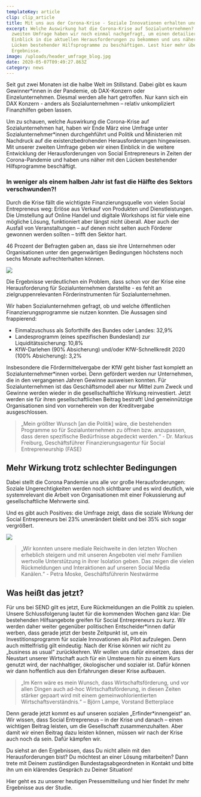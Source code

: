 ```yaml
---
templateKey: article
clip: clip_article
title: Mit uns aus der Corona-Krise - Soziale Innovationen erhalten und fördern
excerpt: Welche Auswirkung hat die Corona-Krise auf Sozialunternehmen? Mit einer
  zweiten Umfrage haben wir noch einmal nachgefragt, um einen detailierten
  Einblick in die aktuellen Herausforderungen zu bekommen und uns näher mit den
  Lücken bestehender Hilfsprogramme zu beschäftigen. Lest hier mehr über die
  Ergebnisse.
image: /uploads/header_umfrage_blog.jpg
date: 2020-05-07T09:49:27.863Z
category: news
---
```

Seit gut zwei Monaten ist die halbe Welt im Stillstand. Dabei gibt es kaum Gewinner*innen in der Pandemie, ob DAX-Konzern oder Einzelunternehmen. Diesmal werden alle hart getroffen. Nur kann sich ein DAX Konzern - anders als Sozialunternehmen – relativ unkompliziert Finanzhilfen geben lassen.

Um zu schauen, welche Auswirkung die Corona-Krise auf Sozialunternehmen hat, haben wir Ende März eine Umfrage unter Sozialunternehmer*innen durchgehführt und Politik und Ministerien mit Nachdruck auf die existenzbedrohenden Herausforderungen hingewiesen. Mit unserer zweiten Umfrage geben wir einen Einblick in die weitere Entwicklung der Herausforderungen von Social Entrepreneurs in Zeiten der Corona-Pandemie und haben uns näher mit den Lücken bestehender Hilfsprogramme beschäftigt.

### In weniger als einem halben Jahr ist fast die Hälfte des Sektors verschwunden?!

Durch die Krise fällt die wichtigste Finanzierungsquelle von vielen Social Entrepreneus weg: Erlöse aus Verkauf von Produkten und Dienstleistungen. Die Umstellung auf Online Handel und digitale Workshops ist für viele eine mögliche Lösung, funktioniert aber längst nicht überall. Aber auch der Ausfall von Veranstaltungen – auf denen nicht selten auch Förderer gewonnen werden sollten – trifft den Sektor hart.

46 Prozent der Befragten gaben an, dass sie ihre Unternehmen oder Organisationen unter den gegenwärtigen Bedingungen höchstens noch sechs Monate aufrechterhalten können.

![](/uploads/umfrage_diagramm.jpg)

Die Ergebnisse verdeutlichen ein Problem, dass schon vor der Krise eine Herausforderung für Sozialunternehmen darstellte - es fehlt an zielgruppenrelevanten Förderinstrumenten für Sozialunternehmen.

Wir haben Sozialunternehmen gefragt, ob und welche öffentlichen Finanzierungsprogramme sie nutzen konnten. Die Aussagen sind frappierend:

* Einmalzuschuss als Soforthilfe des Bundes oder Landes: 32,9%
* Landesprogramm (eines spezifischen Bundesland) zur Liquiditätssicherung: 10,8%
* KfW-Darlehen (90% Absicherung) und/oder KfW-Schnellkredit 2020 (100% Absicherung): 3,2%

Insbesondere die Fördermittelvergabe der KfW geht bisher fast komplett an Sozialunternehmer*innen vorbei. Denn gefördert werden nur Unternehmen, die in den vergangenen Jahren Gewinne ausweisen konnten. Für Sozialunternehmen ist das Geschäftsmodell aber nur Mittel zum Zweck und Gewinne werden wieder in die gesellschaftliche Wirkung reinvestiert. Jetzt werden sie für ihren gesellschaftlichen Beitrag bestraft! Und gemeinnützige Organisationen sind von vorneherein von der Kreditvergabe ausgeschlossen.

> „Mein größter Wunsch \[an die Politik] wäre, die bestehenden Programme so für Sozialunternehmen zu öffnen bzw. anzupassen, dass deren spezifische Bedürfnisse abgedeckt werden.“ - Dr. Markus Freiburg, Geschäftsführer Finanzierungsagentur für Social Entrepreneurship (FASE)
>
>

## Mehr Wirkung trotz schlechter Bedingungen

Dabei stellt die Corona Pandemie uns alle vor große Herausforderungen: Soziale Ungerechtigkeiten werden noch sichtbarer und es wird deutlich, wie systemrelevant die Arbeit von Organisationen mit einer Fokussierung auf gesellschaftliche Mehrwerte sind.

Und es gibt auch Positives: die Umfrage zeigt, dass die soziale Wirkung der Social Entrepreneurs bei 23% unverändert bleibt und bei 35% sich sogar vergrößert.

![](/uploads/wirkungsgrafik.jpg)



> „Wir konnten unsere mediale Reichweite in den letzten Wochen erheblich steigern und mit unseren Angeboten viel mehr Familien wertvolle Unterstützung in ihrer Isolation geben. Das zeigen die vielen Rückmeldungen und Interaktionen auf unseren Social Media Kanälen.“ - Petra Moske, Geschäftsführerin Nestwärme
>
>

## Was heißt das jetzt?

Für uns bei SEND gilt es jetzt, Eure Rückmeldungen an die Politik zu spielen. Unsere Schlussfolgerung lautet für die kommenden Wochen ganz klar: Die bestehenden Hilfsangebote greifen für Social Entrepreneurs zu kurz. Wir werden daher weiter gegenüber politischen Entscheider*innen dafür werben, dass gerade jetzt der beste Zeitpunkt ist, um ein Investitionsprogramm für soziale Innovationen als Pilot aufzulegen. Denn auch mittelfristig gilt eindeutig: Nach der Krise können wir nicht zu „business as usual“ zurückkehren. Wir wollen uns dafür einsetzen, dass der Neustart unserer Wirtschaft auch für ein Umsteuern hin zu einem Kurs genutzt wird, der nachhaltiger, ökologischer und sozialer ist. Dafür können wir dann hoffentlich aus den Erfahrungen dieser Krise aufbauen.

> „Im Kern wäre es mein Wunsch, dass Wirtschaftsförderung, und vor allen Dingen auch ad-hoc Wirtschaftsförderung, in diesen Zeiten stärker gepaart wird mit einem gemeinwohlorientierten Wirtschaftsverständnis.“ – Björn Lampe, Vorstand Betterplace

Denn gerade jetzt kommt es auf unseren sozialen „Erfinder*innengeist“ an. Wir wissen, dass Social Entrepreneus – in der Krise und danach – einen wichtigen Beitrag leisten, um die Gesellschaft zusammenzuhalten. Aber damit wir einen Beitrag dazu leisten können, müssen wir nach der Krise auch noch da sein. Dafür kämpfen wir.

Du siehst an den Ergebnissen, dass Du nicht allein mit den Herausforderungen bist? Du möchtest an einer Lösung mitarbeiten? Dann trete mit Deinem zuständigen Bundestagsabgeordneten in Kontakt und bitte ihn um ein klärendes Gespräch zu Deiner Situation!



Hier geht es zu unserer heutigen Pressemitteilung und hier findet Ihr mehr Ergebnisse aus der Studie.